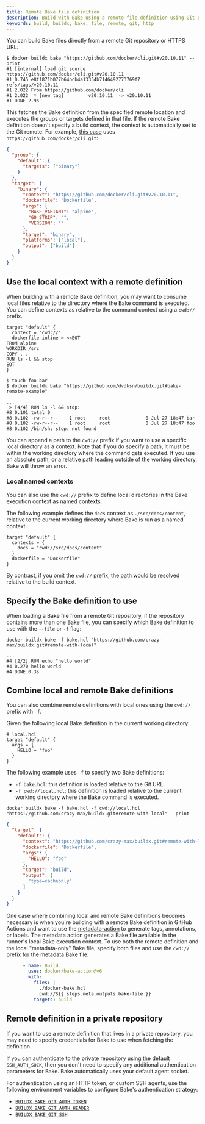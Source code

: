 ```yaml
---
title: Remote Bake file definition
description: Build with Bake using a remote file definition using Git or HTTP
keywords: build, buildx, bake, file, remote, git, http
---
```


You can build Bake files directly from a remote Git repository or HTTPS URL:

```console
$ docker buildx bake "https://github.com/docker/cli.git#v20.10.11" --print
#1 [internal] load git source https://github.com/docker/cli.git#v20.10.11
#1 0.745 e8f1871b077b64bcb4a13334b7146492773769f7       refs/tags/v20.10.11
#1 2.022 From https://github.com/docker/cli
#1 2.022  * [new tag]         v20.10.11  -> v20.10.11
#1 DONE 2.9s
```

This fetches the Bake definition from the specified remote location and
executes the groups or targets defined in that file. If the remote Bake
definition doesn't specify a build context, the context is automatically set to
the Git remote. For example, [this case](https://github.com/docker/cli/blob/2776a6d694f988c0c1df61cad4bfac0f54e481c8/docker-bake.hcl#L17-L26)
uses `https://github.com/docker/cli.git`:

```json
{
  "group": {
    "default": {
      "targets": ["binary"]
    }
  },
  "target": {
    "binary": {
      "context": "https://github.com/docker/cli.git#v20.10.11",
      "dockerfile": "Dockerfile",
      "args": {
        "BASE_VARIANT": "alpine",
        "GO_STRIP": "",
        "VERSION": ""
      },
      "target": "binary",
      "platforms": ["local"],
      "output": ["build"]
    }
  }
}
```

## Use the local context with a remote definition

When building with a remote Bake definition, you may want to consume local
files relative to the directory where the Bake command is executed. You can
define contexts as relative to the command context using a `cwd://` prefix.

```hcl {title="https://github.com/dvdksn/buildx/blob/bake-remote-example/docker-bake.hcl"}
target "default" {
  context = "cwd://"
  dockerfile-inline = <<EOT
FROM alpine
WORKDIR /src
COPY . .
RUN ls -l && stop
EOT
}
```

```console
$ touch foo bar
$ docker buildx bake "https://github.com/dvdksn/buildx.git#bake-remote-example"
```

```text
...
 > [4/4] RUN ls -l && stop:
#8 0.101 total 0
#8 0.102 -rw-r--r--    1 root     root             0 Jul 27 18:47 bar
#8 0.102 -rw-r--r--    1 root     root             0 Jul 27 18:47 foo
#8 0.102 /bin/sh: stop: not found
```

You can append a path to the `cwd://` prefix if you want to use a specific
local directory as a context. Note that if you do specify a path, it must be
within the working directory where the command gets executed. If you use an
absolute path, or a relative path leading outside of the working directory,
Bake will throw an error.

### Local named contexts

You can also use the `cwd://` prefix to define local directories in the Bake
execution context as named contexts.

The following example defines the `docs` context as `./src/docs/content`,
relative to the current working directory where Bake is run as a named context.

```hcl
target "default" {
  contexts = {
    docs = "cwd://src/docs/content"
  }
  dockerfile = "Dockerfile"
}
```

By contrast, if you omit the `cwd://` prefix, the path would be resolved
relative to the build context.

## Specify the Bake definition to use

When loading a Bake file from a remote Git repository, if the repository
contains more than one Bake file, you can specify which Bake definition to use
with the `--file` or `-f` flag:

```console
docker buildx bake -f bake.hcl "https://github.com/crazy-max/buildx.git#remote-with-local"
```

```text
...
#4 [2/2] RUN echo "hello world"
#4 0.270 hello world
#4 DONE 0.3s
```

## Combine local and remote Bake definitions

You can also combine remote definitions with local ones using the `cwd://`
prefix with `-f`.

Given the following local Bake definition in the current working directory:

```hcl
# local.hcl
target "default" {
  args = {
    HELLO = "foo"
  }
}
```

The following example uses `-f` to specify two Bake definitions:

- `-f bake.hcl`: this definition is loaded relative to the Git URL.
- `-f cwd://local.hcl`: this definition is loaded relative to the current
  working directory where the Bake command is executed.

```console
docker buildx bake -f bake.hcl -f cwd://local.hcl "https://github.com/crazy-max/buildx.git#remote-with-local" --print
```

```json
{
  "target": {
    "default": {
      "context": "https://github.com/crazy-max/buildx.git#remote-with-local",
      "dockerfile": "Dockerfile",
      "args": {
        "HELLO": "foo"
      },
      "target": "build",
      "output": [
        "type=cacheonly"
      ]
    }
  }
}
```

One case where combining local and remote Bake definitions becomes necessary is
when you're building with a remote Bake definition in GitHub Actions and want
to use the [metadata-action](https://github.com/docker/metadata-action) to
generate tags, annotations, or labels. The metadata action generates a Bake
file available in the runner's local Bake execution context. To use both the
remote definition and the local "metadata-only" Bake file, specify both files
and use the `cwd://` prefix for the metadata Bake file:

```yml
      - name: Build
        uses: docker/bake-action@v6
        with:
          files: |
            ./docker-bake.hcl
            cwd://${{ steps.meta.outputs.bake-file }}
          targets: build
```

## Remote definition in a private repository

If you want to use a remote definition that lives in a private repository,
you may need to specify credentials for Bake to use when fetching the definition.

If you can authenticate to the private repository using the default `SSH_AUTH_SOCK`,
then you don't need to specify any additional authentication parameters for Bake.
Bake automatically uses your default agent socket.

For authentication using an HTTP token, or custom SSH agents,
use the following environment variables to configure Bake's authentication strategy:

- [`BUILDX_BAKE_GIT_AUTH_TOKEN`](../building/variables.md#buildx_bake_git_auth_token)
- [`BUILDX_BAKE_GIT_AUTH_HEADER`](../building/variables.md#buildx_bake_git_auth_header)
- [`BUILDX_BAKE_GIT_SSH`](../building/variables.md#buildx_bake_git_ssh)
